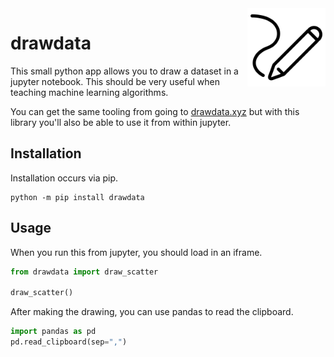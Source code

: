 <img src="logo.png" width=125 height=125 align="right">

# drawdata 

This small python app allows you to draw a dataset in a jupyter
notebook. This should be very useful when teaching machine learning algorithms.

You can get the same tooling from going to [drawdata.xyz](https://drawdata.xyz)
but with this library you'll also be able to use it from within jupyter.

## Installation 

Installation occurs via pip. 

```
python -m pip install drawdata
```

## Usage 

When you run this from jupyter, you should load in an iframe.

```python
from drawdata import draw_scatter

draw_scatter()
```

After making the drawing, you can use pandas to read the clipboard.

```python
import pandas as pd 
pd.read_clipboard(sep=",")
```